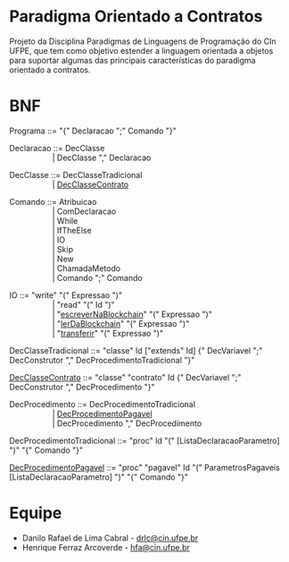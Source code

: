 # Paradigma Orientado a Contratos
Projeto da Disciplina Paradigmas de Linguagens de Programação do CIn UFPE, que tem como objetivo estender a linguagem orientada a objetos para suportar algumas das principais características do paradigma orientado a contratos.

# BNF
Programa ::= "{" Declaracao ";" Comando "}"

Declaracao ::= DecClasse  
&emsp;&emsp;&emsp;&emsp;&emsp;&ensp;| DecClasse "," Declaracao

DecClasse ::= DecClasseTradicional  
&emsp;&emsp;&emsp;&emsp;&emsp;&ensp;| [DecClasseContrato](https://github.com/danilolcabral/plp/blob/main/orientadaObjetos2/declaracao/classe/DecClasseContratoSimplesOO2.java)

Comando ::= Atribuicao  
&emsp;&emsp;&emsp;&emsp;&emsp;&ensp;| ComDeclaracao  
&emsp;&emsp;&emsp;&emsp;&emsp;&ensp;| While  
&emsp;&emsp;&emsp;&emsp;&emsp;&ensp;| IfTheElse  
&emsp;&emsp;&emsp;&emsp;&emsp;&ensp;| IO  
&emsp;&emsp;&emsp;&emsp;&emsp;&ensp;| Skip  
&emsp;&emsp;&emsp;&emsp;&emsp;&ensp;| New  
&emsp;&emsp;&emsp;&emsp;&emsp;&ensp;| ChamadaMetodo  
&emsp;&emsp;&emsp;&emsp;&emsp;&ensp;| Comando ";" Comando
           
IO ::= "write" "(" Expressao ")"  
&emsp;&emsp;&emsp;&emsp;&emsp;&ensp;| "read" "(" Id ")"  
&emsp;&emsp;&emsp;&emsp;&emsp;&ensp;| "[escreverNaBlockchain](https://github.com/danilolcabral/plp/blob/main/orientadaObjetos1/comando/WriteToBlockchain.java)" "(" Expressao ")"  
&emsp;&emsp;&emsp;&emsp;&emsp;&ensp;| "[lerDaBlockchain](https://github.com/danilolcabral/plp/blob/main/orientadaObjetos1/comando/ReadFromBlockchain.java)" "(" Expressao ")"  
&emsp;&emsp;&emsp;&emsp;&emsp;&ensp;| "[transferir](https://github.com/danilolcabral/plp/blob/main/orientadaObjetos1/comando/TransferAtBlockchain.java)" "(" Expressao ")"  
     
DecClasseTradicional ::= "classe" Id ["extends"  Id] {" DecVariavel ";" DecConstrutor "," DecProcedimentoTradicional "}"

[DecClasseContrato](https://github.com/danilolcabral/plp/blob/main/orientadaObjetos2/declaracao/classe/DecClasseContratoSimplesOO2.java) ::= "classe" "contrato" Id {" DecVariavel ";" DecConstrutor "," DecProcedimento "}"

DecProcedimento ::= DecProcedimentoTradicional  
&emsp;&emsp;&emsp;&emsp;&emsp;&ensp;| [DecProcedimentoPagavel](https://github.com/danilolcabral/plp/blob/main/orientadaObjetos1/declaracao/procedimento/DecProcedimentoPagavelSimples.java)  
&emsp;&emsp;&emsp;&emsp;&emsp;&ensp;| DecProcedimento "," DecProcedimento

DecProcedimentoTradicional ::= "proc" Id "(" [ListaDeclaracaoParametro] ")" "{" Comando "}"

[DecProcedimentoPagavel](https://github.com/danilolcabral/plp/blob/main/orientadaObjetos1/declaracao/procedimento/DecProcedimentoPagavelSimples.java) ::= "proc" "pagavel" Id "(" ParametrosPagaveis [ListaDeclaracaoParametro] ")" "{" Comando "}"

# Equipe
- Danilo Rafael de Lima Cabral - drlc@cin.ufpe.br
- Henrique Ferraz Arcoverde - hfa@cin.ufpe.br
